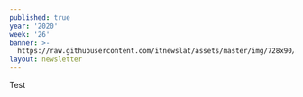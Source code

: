 ```yaml
---
published: true
year: '2020'
week: '26'
banner: >-
  https://raw.githubusercontent.com/itnewslat/assets/master/img/728x90/Banner-Resumen.jpg
layout: newsletter
---
```

Test
